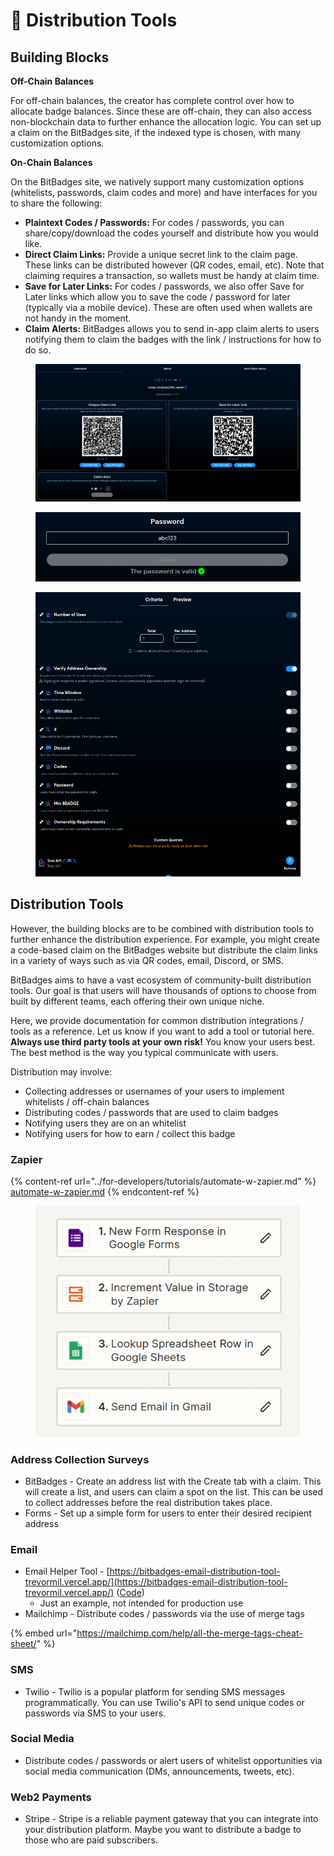 # 🔀 Distribution Tools

## Building Blocks

**Off-Chain Balances**

For off-chain balances, the creator has complete control over how to allocate badge balances. Since these are off-chain, they can also access non-blockchain data to further enhance the allocation logic. You can set up a claim on the BitBadges site, if the indexed type is chosen, with many customization options.

**On-Chain Balances**

On the BitBadges site, we natively support  many customization options (whitelists, passwords, claim codes and more) and have interfaces for you to share the following:

* **Plaintext Codes / Passwords:** For codes / passwords, you can share/copy/download the codes yourself and distribute how you would like.
* **Direct Claim Links:** Provide a unique secret link to the claim page. These links can be distributed however (QR codes, email, etc). Note that claiming requires a transaction, so wallets must be handy at claim time.
* **Save for Later Links:** For codes / passwords, we also offer Save for Later links which allow you to save the code / password for later (typically via a mobile device). These are often used when wallets are not handy in the moment.
* **Claim Alerts:** BitBadges allows you to send in-app claim alerts to users notifying them to claim the badges with the link / instructions for how to do so.



<figure><img src="../.gitbook/assets/image (1) (1) (1) (1) (1) (1) (1) (1) (1).png" alt=""><figcaption></figcaption></figure>

<figure><img src="../.gitbook/assets/image (2) (1) (1) (1) (1) (1) (1).png" alt=""><figcaption></figcaption></figure>

<figure><img src="../.gitbook/assets/image (61).png" alt=""><figcaption></figcaption></figure>

## Distribution Tools

However, the building blocks are to be combined with distribution tools to further enhance the distribution experience. For example, you might create a code-based claim on the BitBadges website but distribute the claim links in a variety of ways such as via QR codes, email, Discord, or SMS.

BitBadges aims to have a vast ecosystem of community-built distribution tools. Our goal is that users will have thousands of options to choose from built by different teams, each offering their own unique niche.

Here, we provide documentation for common distribution integrations / tools as a reference. Let us know if you want to add a tool or tutorial here. **Always use third party tools at your own risk!** You know your users best. The best method is the way you typical communicate with users.

Distribution may involve:

* Collecting addresses or usernames of your users to implement whitelists / off-chain balances
* Distributing codes / passwords that are used to claim badges
* Notifying users they are on an whitelist
* Notifying users for how to earn / collect this badge

### **Zapier**

{% content-ref url="../for-developers/tutorials/automate-w-zapier.md" %}
[automate-w-zapier.md](../for-developers/tutorials/automate-w-zapier.md)
{% endcontent-ref %}

<figure><img src="../.gitbook/assets/image (65).png" alt=""><figcaption></figcaption></figure>

### Address Collection Surveys

* BitBadges - Create an address list with the Create tab with a claim. This will create a list, and users can claim a spot on the list. This can be used to collect addresses before the real distribution takes place.
* Forms - Set up a simple form for users to enter their desired recipient address

### Email

* Email Helper Tool - [https://bitbadges-email-distribution-tool-trevormil.vercel.app/](https://bitbadges-email-distribution-tool-trevormil.vercel.app/) ([Code](https://github.com/BitBadges/bitbadges-email-distribution-tool))&#x20;
  * Just an example, not intended for production use
* Mailchimp - Distribute codes / passwords via the use of merge tags

{% embed url="https://mailchimp.com/help/all-the-merge-tags-cheat-sheet/" %}

### SMS

* Twilio - Twilio is a popular platform for sending SMS messages programmatically. You can use Twilio's API to send unique codes or passwords via SMS to your users.

### Social Media

* Distribute codes / passwords or alert users of whitelist opportunities via social media communication (DMs, announcements, tweets, etc).

### Web2 Payments

* Stripe - Stripe is a reliable payment gateway that you can integrate into your distribution platform. Maybe you want to distribute a badge to those who are paid subscribers.

